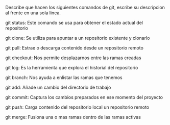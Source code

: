 Describe que hacen los siguientes comandos de git, escribe su descripcion al frente en una sola linea.

git status: Este comando se usa para obtener el estado actual del repositorio

git clone: Se utiliza para apuntar a un repositorio existente y clonarlo

git pull: Estrae o descarga contenido desde un repositorio remoto

git checkout: Nos permite desplazarnos entre las ramas creadas 

git log: Es la herramienta que explora el historial del repositorio

git branch: Nos ayuda a enlistar las ramas que tenemos

git add: Añade un cambio del directorio de trabajo

git commit: Captura los cambios preparados en ese momento del proyecto

git push: Carga contenido del repositorio local un repositorio remoto

git merge: Fusiona una o mas ramas dentro de las ramas activas
